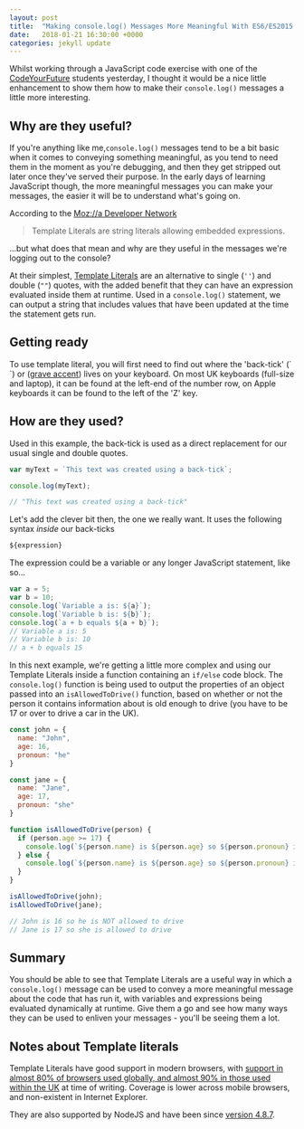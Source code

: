 ```yaml
---
layout: post
title:  "Making console.log() Messages More Meaningful With ES6/ES2015 Template Literals"
date:   2018-01-21 16:30:00 +0000
categories: jekyll update
---
```

Whilst working through a JavaScript code exercise with one of the [CodeYourFuture](https://codeyourfuture.io/) students yesterday, I thought it would be a nice little enhancement to show them how to make their `console.log()` messages a little more interesting.

## Why are they useful?
If you're anything like me,`console.log()` messages tend to be a bit basic when it comes to conveying something meaningful, as you tend to need them in the moment as you're debugging, and then they get stripped out later once they've served their purpose. In the early days of learning JavaScript though, the more meaningful messages you can make your messages, the easier it will be to understand what's going on.

According to the [Moz://a Developer Network](https://developer.mozilla.org/en-US/docs/Web/JavaScript/Reference/)
> Template Literals are string literals allowing embedded expressions.

...but what does that mean and why are they useful in the messages we're logging out to the console?

At their simplest, [Template Literals](https://developer.mozilla.org/en-US/docs/Web/JavaScript/Reference/Template_literals) are an alternative to single (`''`) and double (`""`) quotes, with the added benefit that they can have an expression evaluated inside them at runtime. Used in a `console.log()` statement, we can output a string that includes values that have been updated at the time the statement gets run.

## Getting ready
To use template literal, you will first need to find out where the 'back-tick' (\` \`) or ([grave accent](https://en.wikipedia.org/wiki/Grave_accent)) lives on your keyboard.  On most UK keyboards (full-size and laptop), it can be found at the left-end of the number row, on Apple keyboards it can be found to the left of the 'Z' key.

## How are they used?
Used in this example, the back-tick is used as a direct replacement for our usual single and double quotes.

```js
var myText = `This text was created using a back-tick`;

console.log(myText);

// "This text was created using a back-tick"
```

Let's add the clever bit then, the one we really want. It uses the following syntax _inside_ our back-ticks
```js
${expression}
```
The expression could be a variable or any longer JavaScript statement, like so...
```js
var a = 5;
var b = 10;
console.log(`Variable a is: ${a}`);
console.log(`Variable b is: ${b}`);
console.log(`a + b equals ${a + b}`);
// Variable a is: 5
// Variable b is: 10
// a + b equals 15
```

In this next example, we're getting a little more complex and using our Template Literals inside a function containing an `if/else` code block. The `console.log()` function is being used to output the properties of an object passed into an `isAllowedToDrive()` function, based on whether or not the person it contains information about is old enough to drive (you have to be 17 or over to drive a car in the UK).

```js
const john = {
  name: "John",
  age: 16,
  pronoun: "he"
}

const jane = {
  name: "Jane",
  age: 17,
  pronoun: "she"
}

function isAllowedToDrive(person) {
  if (person.age >= 17) {
    console.log(`${person.name} is ${person.age} so ${person.pronoun} is allowed to drive`);
  } else {
    console.log(`${person.name} is ${person.age} so ${person.pronoun} is NOT allowed to drive`);
  }
}

isAllowedToDrive(john);
isAllowedToDrive(jane);

// John is 16 so he is NOT allowed to drive
// Jane is 17 so she is allowed to drive
```

## Summary
You should be able to see that Template Literals are a useful way in which a `console.log()` message can be used to convey a more meaningful message about the code that has run it, with variables and expressions being evaluated dynamically at runtime. Give them a go and see how many ways they can be used to enliven your messages - you'll be seeing them a lot.

## Notes about Template literals
Template Literals have good support in modern browsers, with [support in almost 80% of browsers used globally, and almost 90% in those used within the UK](https://caniuse.com/#search=template%20literals) at time of writing. Coverage is lower across mobile browsers, and non-existent in Internet Explorer.

They are also supported by NodeJS and have been since [version 4.8.7](http://node.green/#ES2015-syntax-template-literals).
<br>
<br>

